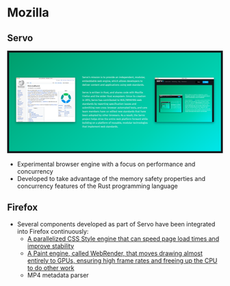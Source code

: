 # Mozilla

## Servo

![](../img/servo.png)

- Experimental browser engine with a focus on performance and concurrency
- Developed to take advantage of the memory safety properties and concurrency
  features of the Rust programming language

## Firefox

- Several components developed as part of Servo have been integrated into
  Firefox continuously:
  - [A parallelized CSS Style engine that can speed page load times and improve
    stability](https://hacks.mozilla.org/2017/08/inside-a-super-fast-css-engine-quantum-css-aka-stylo/)
  - [A Paint engine, called WebRender, that moves drawing almost entirely to
    GPUs, ensuring high frame rates and freeing up the CPU to do other
    work](https://hacks.mozilla.org/2017/10/the-whole-web-at-maximum-fps-how-webrender-gets-rid-of-jank/)
  - MP4 metadata parser
